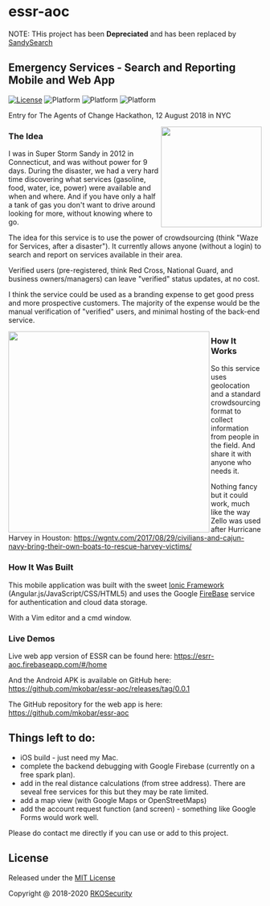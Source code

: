 # essr-aoc

NOTE:  THis project has been **Depreciated** and has been replaced by [SandySearch](https://devpost.com/software/sandy-search)

## Emergency Services - Search and Reporting Mobile and Web App

[![License](https://img.shields.io/badge/license-MIT-orange.svg?style=flat-square)](https://github.com/mkobar/essr-aoc/blob/master/LICENSE)
![Platform](https://img.shields.io/badge/platform-Android-brightgreen.svg)
![Platform](https://img.shields.io/badge/platform-iOS-blue.svg)
![Platform](https://img.shields.io/badge/platform-Web-orange.svg)

Entry for The Agents of Change Hackathon, 12 August 2018 in NYC

<img align="right" height="200" src="https://raw.githubusercontent.com/mkobar/essr-aoc/master/resources/logo.png">

### The Idea

I was in Super Storm Sandy in 2012 in Connecticut, and was without power for 9 days.
During the disaster, we had a very hard time discovering what services (gasoline, food, water, ice, power) were available and when and where.  And if you have only a half a tank of gas you don't want to drive around looking for more, without knowing where to go.

The idea for this service is to use the power of crowdsourcing (think "Waze for Services, after a disaster").  It currently allows anyone (without a login) to search and report on services available in their area.

Verified users (pre-registered, think Red Cross, National Guard, and business owners/managers) can leave "verified" status updates, at no cost.

I think the service could be used as a branding expense to get good press and more prospective customers.  The majority of the expense would be the manual verification of "verified" users, and minimal hosting of the back-end service.

<img align="left" height="400" src="https://raw.githubusercontent.com/mkobar/essr-aoc/master/resources/Sandy_Oct_28_2012_1600Z.jpg">

### How It Works

So this service uses geolocation and a standard crowdsourcing format to collect information from people in the field.
And share it with anyone who needs it.

Nothing fancy but it could work, much like the way Zello was used after Hurricane Harvey in Houston:  https://wgntv.com/2017/08/29/civilians-and-cajun-navy-bring-their-own-boats-to-rescue-harvey-victims/

### How It Was Built

This mobile application was built with the sweet [Ionic Framework](http://ionicframework.com/) (Angular.js/JavaScript/CSS/HTML5) and uses the Google [FireBase](https://www.firebase.com/) service for authentication and cloud data storage.

With a Vim editor and a cmd window.

### Live Demos

Live web app version of ESSR can be found here:  https://esrr-aoc.firebaseapp.com/#/home

And the Android APK is available on GitHub here:
  https://github.com/mkobar/essr-aoc/releases/tag/0.0.1

The GitHub repository for the web app is here: https://github.com/mkobar/essr-aoc

## Things left to do:

- iOS build - just need my Mac.
- complete the backend debugging with Google Firebase (currently on a free spark plan).
- add in the real distance calculations (from stree address).  There are seveal free services for this but they may be rate limited.
- add a map view (with Google Maps or OpenStreetMaps)
- add the account request function (and screen) - something like Google Forms would work well.

Please do contact me directly if you can use or add to this project.

## License

Released under the [MIT License](http://opensource.org/licenses/MIT)

Copyright @ 2018-2020 [RKOSecurity](http://www.rkosecurity.com)


